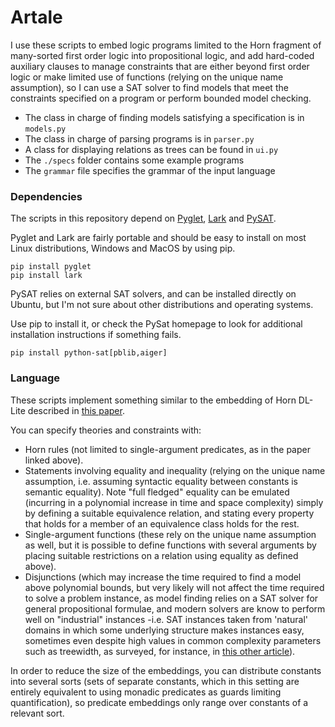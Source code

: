 # Artale

I use these scripts to embed logic programs limited to the Horn fragment of
many-sorted first order logic into propositional logic, and add
hard-coded auxiliary clauses to manage constraints that are either beyond
first order logic or make limited use of functions (relying on the unique
name assumption), so I can use a SAT solver to find models that meet the constraints
specified on a program or perform bounded model checking.

- The class in charge of finding models satisfying a specification is in `models.py` 
- The class in charge of parsing programs is in `parser.py`
- A class for displaying relations as trees can be found in `ui.py`
- The `./specs` folder contains some example programs
- The `grammar` file specifies the grammar of the input language

### Dependencies
The scripts in this repository depend on [Pyglet](http://pyglet.org), [Lark](https://github.com/lark-parser/lark)
and [PySAT](https://pysathq.github.io/). 

Pyglet and Lark are fairly portable and should be easy to install on most Linux distributions, Windows and MacOS by using pip.

```
pip install pyglet
pip install lark
```

PySAT relies on external SAT solvers, and can be installed directly on Ubuntu, but I'm not sure about other distributions
and operating systems.

Use pip to install it, or check the PySat homepage to look for additional installation instructions if something fails.

```
pip install python-sat[pblib,aiger]
```

### Language

These scripts implement something similar to the embedding of Horn DL-Lite described in [this paper](https://arxiv.org/abs/1401.3487).

You can specify theories and constraints with:

- Horn rules (not limited to single-argument predicates, as in the paper linked above).
- Statements involving equality and inequality (relying on the unique name assumption, i.e. assuming syntactic equality
between constants is semantic equality). Note "full fledged" equality can be emulated (incurring in a polynomial
increase in time and space complexity) simply by defining a suitable equivalence relation, and
stating every property that holds for a member of an equivalence class holds for the rest.
- Single-argument functions (these rely on the unique name assumption as well, but it is possible to
define functions with several arguments by placing suitable restrictions on a relation using equality as
defined above).
- Disjunctions (which may increase the time required to find a model above polynomial bounds, but
very likely will not affect the time required to solve a problem instance, as model finding relies
on a SAT solver for general propositional formulae, and modern solvers are know to perform well on
"industrial" instances -i.e. SAT instances taken from 'natural' domains in which some underlying
structure makes instances easy, sometimes even despite high values in common complexity
parameters such as treewidth, as surveyed, for instance, in [this other article](https://www.microsoft.com/en-us/research/publication/treewidth-in-industrial-sat-benchmarks/)).

In order to reduce the size of the embeddings, you can distribute constants into several sorts (sets of separate constants, which in
this setting are entirely equivalent to using monadic predicates as guards limiting quantification), so predicate embeddings only
range over constants of a relevant sort.

